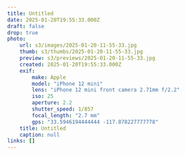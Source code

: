 ```yaml
---
title: Untitled
date: 2025-01-20T19:55:33.000Z
draft: false
drop: true
photo:
    url: s3/images/2025-01-20-11-55-33.jpg
    thumb: s3/thumbs/2025-01-20-11-55-33.jpg
    preview: s3/previews/2025-01-20-11-55-33.jpg
    created: 2025-01-20T19:55:33.000Z
    exif:
        make: Apple
        model: "iPhone 12 mini"
        lens: "iPhone 12 mini front camera 2.71mm f/2.2"
        iso: 25
        aperture: 2.2
        shutter_speed: 1/857
        focal_length: "2.7 mm"
        gps: "33.5946194444444 -117.878227777778"
    title: Untitled
    caption: null
links: []
---
```

